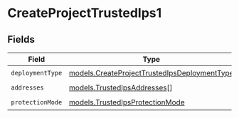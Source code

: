 # CreateProjectTrustedIps1


## Fields

| Field                                                                                              | Type                                                                                               | Required                                                                                           | Description                                                                                        |
| -------------------------------------------------------------------------------------------------- | -------------------------------------------------------------------------------------------------- | -------------------------------------------------------------------------------------------------- | -------------------------------------------------------------------------------------------------- |
| `deploymentType`                                                                                   | [models.CreateProjectTrustedIpsDeploymentType](../models/createprojecttrustedipsdeploymenttype.md) | :heavy_check_mark:                                                                                 | N/A                                                                                                |
| `addresses`                                                                                        | [models.TrustedIpsAddresses](../models/trustedipsaddresses.md)[]                                   | :heavy_check_mark:                                                                                 | N/A                                                                                                |
| `protectionMode`                                                                                   | [models.TrustedIpsProtectionMode](../models/trustedipsprotectionmode.md)                           | :heavy_check_mark:                                                                                 | N/A                                                                                                |